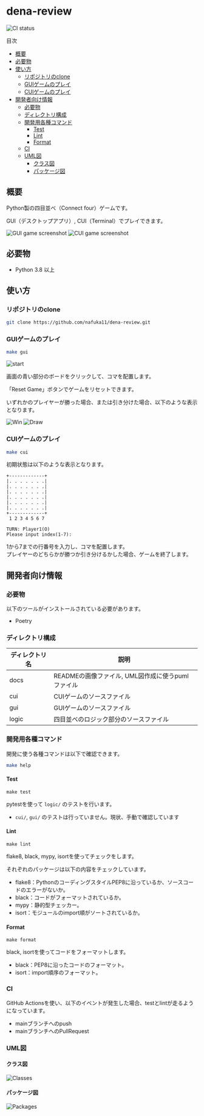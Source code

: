 # dena-review

![CI status](https://github.com/nafuka11/dena-review/actions/workflows/python-app.yml/badge.svg)

目次

- [概要](#概要)
- [必要物](#必要物)
- [使い方](#使い方)
  - [リポジトリのclone](#リポジトリのclone)
  - [GUIゲームのプレイ](#guiゲームのプレイ)
  - [CUIゲームのプレイ](#cuiゲームのプレイ)
- [開発者向け情報](#開発者向け情報)
  - [必要物](#必要物-1)
  - [ディレクトリ構成](#ディレクトリ構成)
  - [開発用各種コマンド](#開発用各種コマンド)
    - [Test](#test)
    - [Lint](#lint)
    - [Format](#format)
  - [CI](#ci)
  - [UML図](#uml図)
    - [クラス図](#クラス図)
    - [パッケージ図](#パッケージ図)

## 概要

Python製の四目並べ（Connect four）ゲームです。

GUI（デスクトップアプリ）, CUI（Terminal）でプレイできます。

![GUI game screenshot](docs/gui_game.png) ![CUI game screenshot](docs/cui_game.png)

## 必要物

- Python 3.8 以上

## 使い方

### リポジトリのclone

```bash
git clone https://github.com/nafuka11/dena-review.git
```

### GUIゲームのプレイ

```bash
make gui
```

![start](docs/gui_game_start.png)

画面の青い部分のボードをクリックして、コマを配置します。

「Reset Game」ボタンでゲームをリセットできます。

いずれかのプレイヤーが勝った場合、または引き分けた場合、以下のような表示となります。

![Win](docs/gui_game_win.png) ![Draw](docs/gui_game_draw.png)

### CUIゲームのプレイ

```bash
make cui
```

初期状態は以下のような表示となります。

```
+-------------+
|. . . . . . .|
|. . . . . . .|
|. . . . . . .|
|. . . . . . .|
|. . . . . . .|
|. . . . . . .|
+-------------+
 1 2 3 4 5 6 7

TURN: Player1(O)
Please input index(1-7): 
```

1から7までの行番号を入力し、コマを配置します。  
プレイヤーのどちらかが勝つか引き分けるかした場合、ゲームを終了します。

## 開発者向け情報

### 必要物

以下のツールがインストールされている必要があります。

- Poetry

### ディレクトリ構成

|ディレクトリ名|説明|
|--|--|
|docs|READMEの画像ファイル, UML図作成に使うpumlファイル|
|cui|CUIゲームのソースファイル|
|gui|GUIゲームのソースファイル|
|logic|四目並べのロジック部分のソースファイル|

### 開発用各種コマンド

開発に使う各種コマンドは以下で確認できます。

```bash
make help
```

#### Test

```
make test
```

pytestを使って `logic/` のテストを行います。

- `cui/`, `gui/` のテストは行っていません。現状、手動で確認しています

#### Lint

```
make lint
```

flake8, black, mypy, isortを使ってチェックをします。

それぞれのパッケージは以下の内容をチェックしています。

- flake8：PythonのコーディングスタイルPEP8に沿っているか、ソースコードのエラーがないか。
- black：コードがフォーマットされているか。
- mypy：静的型チェッカー。
- isort：モジュールのimport順がソートされているか。

#### Format

```
make format
```

black, isortを使ってコードをフォーマットします。

- black：PEP8に沿ったコードのフォーマット。
- isort：import順序のフォーマット。

### CI

GitHub Actionsを使い、以下のイベントが発生した場合、testとlintが走るようになっています。

- mainブランチへのpush
- mainブランチへのPullRequest

### UML図

#### クラス図

![Classes](docs/classes.png)

#### パッケージ図

![Packages](docs/packages.png)
